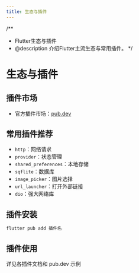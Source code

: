 ```yaml
---
title: 生态与插件
---
```


/**
 * Flutter生态与插件
 * @description 介绍Flutter主流生态与常用插件。
 */

# 生态与插件

## 插件市场
- 官方插件市场：[pub.dev](https://pub.dev/)

## 常用插件推荐
- `http`：网络请求
- `provider`：状态管理
- `shared_preferences`：本地存储
- `sqflite`：数据库
- `image_picker`：图片选择
- `url_launcher`：打开外部链接
- `dio`：强大网络库

## 插件安装
```bash
flutter pub add 插件名
```

## 插件使用
详见各插件文档和 pub.dev 示例 
